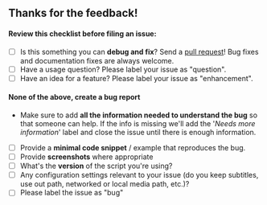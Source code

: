 ## Thanks for the feedback!

#### **Review this checklist before filing an issue:**

- [ ] Is this something you can **debug and fix**? Send a [pull request](PULL_REQUEST_TEMPLATE.md)! Bug fixes and documentation fixes are always welcome.
- [ ] Have a usage question? Please label your issue as "question".
- [ ] Have an idea for a feature? Please label your issue as "enhancement". 

#### **None of the above, create a bug report**

* Make sure to add **all the information needed to understand the bug** so that someone can help. If the info is missing we'll add the '*Needs more information*' label and close the issue until there is enough information.

- [ ] Provide a **minimal code snippet** / example that reproduces the bug.
- [ ] Provide **screenshots** where appropriate
- [ ] What's the **version** of the script you're using?
- [ ] Any configuration settings relevant to your issue (do you keep subtitles, use out path, networked or local media path, etc.)?
- [ ] Please label the issue as "bug"
